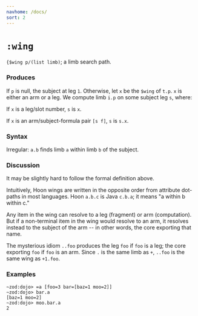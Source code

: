```yaml
---
navhome: /docs/
sort: 2
---
```


# `:wing`

`{$wing p/(list limb)`; a limb search path.

### Produces

If `p` is null, the subject at leg `1`.  Otherwise, let `x` be
the `$wing` of `t.p`.  `x` is either an arm or a leg.  We compute
limb `i.p` on some subject leg `s`, where:

If `x` is a leg/slot number, `s` is `x`.

If `x` is an arm/subject-formula pair `[s f]`, `s` is `s.x`.

### Syntax

Irregular: `a.b` finds limb `a` within limb `b` of the subject.

### Discussion

It may be slightly hard to follow the formal definition above.

Intuitively, Hoon wings are written in the opposite order
from attribute dot-paths in most languages.  Hoon `a.b.c` is Java
`c.b.a`; it means "a within b within c."

Any item in the wing can resolve to a leg (fragment) or arm
(computation).  But if a non-terminal item in the wing would
resolve to an arm, it resolves instead to the subject of the arm
-- in other words, the core exporting that name.

The mysterious idiom `..foo` produces the leg `foo` if `foo`
is a leg; the core exporting `foo` if `foo` is an arm.  Since `.`
is the same limb as `+`, `..foo` is the same wing as `+1.foo`.

### Examples

```
~zod:dojo> =a [foo=3 bar=[baz=1 moo=2]]
~zod:dojo> bar.a
[baz=1 moo=2]
~zod:dojo> moo.bar.a
2
```
